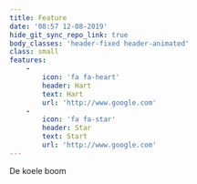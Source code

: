 ```yaml
---
title: Feature
date: '08:57 12-08-2019'
hide_git_sync_repo_link: true
body_classes: 'header-fixed header-animated'
class: small
features:
    -
        icon: 'fa fa-heart'
        header: Hart
        text: Hart
        url: 'http://www.google.com'
    -
        icon: 'fa fa-star'
        header: Star
        text: Start
        url: 'http://www.google.com'
---
```


De koele boom
